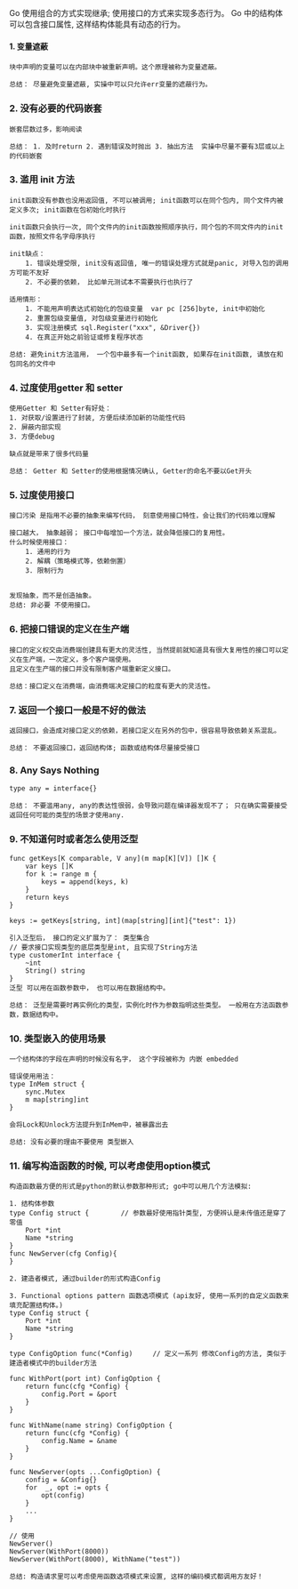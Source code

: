 Go 使用组合的方式实现继承; 使用接口的方式来实现多态行为。
Go 中的结构体可以包含接口属性, 这样结构体能具有动态的行为。

#### 1. 变量遮蔽
    块中声明的变量可以在内部块中被重新声明。这个原理被称为变量遮蔽。
    
    总结： 尽量避免变量遮蔽, 实操中可以只允许err变量的遮蔽行为。    

### 2. 没有必要的代码嵌套

    嵌套层数过多，影响阅读

    总结： 1. 及时return 2. 遇到错误及时抛出 3. 抽出方法  实操中尽量不要有3层或以上的代码嵌套

### 3. 滥用 init 方法

    init函数没有参数也没用返回值, 不可以被调用; init函数可以在同个包内, 同个文件内被定义多次; init函数在包初始化时执行

    init函数只会执行一次, 同个文件内的init函数按照顺序执行，同个包的不同文件内的init函数，按照文件名字母序执行

    init缺点：
        1. 错误处理受限, init没有返回值, 唯一的错误处理方式就是panic, 对导入包的调用方可能不友好
        2. 不必要的依赖， 比如单元测试本不需要执行也执行了

    适用情形：
        1. 不能用声明表达式初始化的包级变量  var pc [256]byte, init中初始化
        2. 重置包级变量值, 对包级变量进行初始化
        3. 实现注册模式 sql.Register("xxx", &Driver{})
        4. 在真正开始之前验证或修复程序状态

    总结: 避免init方法滥用， 一个包中最多有一个init函数, 如果存在init函数, 请放在和包同名的文件中

### 4. 过度使用getter 和 setter
    使用Getter 和 Setter有好处：
    1. 对获取/设置进行了封装, 方便后续添加新的功能性代码
    2. 屏蔽内部实现
    3. 方便debug

    缺点就是带来了很多代码量

    总结： Getter 和 Setter的使用根据情况确认, Getter的命名不要以Get开头

### 5. 过度使用接口

    接口污染 是指用不必要的抽象来编写代码， 刻意使用接口特性，会让我们的代码难以理解

    接口越大， 抽象越弱； 接口中每增加一个方法，就会降低接口的复用性。
    什么时候使用接口：
        1. 通用的行为
        2. 解耦（策略模式等，依赖倒置）
        3. 限制行为
        

    发现抽象，而不是创造抽象。
    总结: 非必要 不使用接口。

### 6. 把接口错误的定义在生产端
    
    接口的定义权交由消费端创建具有更大的灵活性, 当然提前就知道具有很大复用性的接口可以定义在生产端，一次定义，多个客户端使用。
    且定义在生产端的接口并没有限制客户端重新定义接口。
    
    总结：接口定义在消费端，由消费端决定接口的粒度有更大的灵活性。

### 7. 返回一个接口一般是不好的做法

    返回接口，会造成对接口定义的依赖，若接口定义在另外的包中，很容易导致依赖关系混乱。

    总结： 不要返回接口，返回结构体; 函数或结构体尽量接受接口

### 8. Any Says Nothing

    type any = interface{}
    
    总结： 不要滥用any, any的表达性很弱，会导致问题在编译器发现不了； 只在确实需要接受返回任何可能的类型的场景才使用any.

### 9. 不知道何时或者怎么使用泛型
    
    func getKeys[K comparable, V any](m map[K][V]) []K {
        var keys []K
        for k := range m {
            keys = append(keys, k)
        }
        return keys
    }

    keys := getKeys[string, int](map[string][int]{"test": 1})

    引入泛型后， 接口的定义扩展为了： 类型集合
    // 要求接口实现类型的底层类型是int, 且实现了String方法    
    type customerInt interface {
        ~int
        String() string
    }
    泛型 可以用在函数参数中， 也可以用在数据结构中。

    总结： 泛型是需要时再实例化的类型，实例化时作为参数指明这些类型。 一般用在方法函数参数，数据结构中。

### 10. 类型嵌入的使用场景
    
    一个结构体的字段在声明的时候没有名字， 这个字段被称为 内嵌 embedded

    错误使用用法：
    type InMem struct {
        sync.Mutex
        m map[string]int
    }

    会将Lock和Unlock方法提升到InMem中，被暴露出去

    总结: 没有必要的理由不要使用 类型嵌入

### 11. 编写构造函数的时候, 可以考虑使用option模式

    构造函数最方便的形式是python的默认参数那种形式; go中可以用几个方法模拟:

    1. 结构体参数
    type Config struct {        // 参数最好使用指针类型, 方便辨认是未传值还是穿了零值
        Port *int
        Name *string
    }
    func NewServer(cfg Config){
    }

    2. 建造者模式, 通过builder的形式构造Config

    3. Functional options pattern 函数选项模式 (api友好, 使用一系列的自定义函数来填充配置结构体。)
    type Config struct {
        Port *int
        Name *string
    }
    
    type ConfigOption func(*Config)     // 定义一系列 修改Config的方法, 类似于建造者模式中的builder方法
    
    func WithPort(port int) ConfigOption {
        return func(cfg *Config) {
            config.Port = &port
        }
    }

    func WithName(name string) ConfigOption {
        return func(cfg *Config) {
            config.Name = &name
        }
    }

    func NewServer(opts ...ConfigOption) {
        config = &Config{}
        for  _, opt := opts {
            opt(config)
        }
        ...
    }
    
    // 使用
    NewServer()
    NewServer(WithPort(8000))
    NewServer(WithPort(8000), WithName("test"))

    总结: 构造请求里可以考虑使用函数选项模式来设置, 这样的编码模式都调用方友好！




